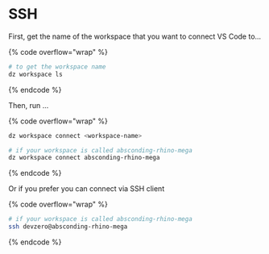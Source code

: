 # SSH

First, get the name of the workspace that you want to connect VS Code to...

{% code overflow="wrap" %}
```bash
# to get the workspace name
dz workspace ls
```
{% endcode %}

Then, run ...

{% code overflow="wrap" %}
```bash
dz workspace connect <workspace-name>

# if your workspace is called absconding-rhino-mega
dz workspace connect absconding-rhino-mega
```
{% endcode %}

Or if you prefer you can connect via SSH client

{% code overflow="wrap" %}
```bash
# if your workspace is called absconding-rhino-mega
ssh devzero@absconding-rhino-mega
```
{% endcode %}
